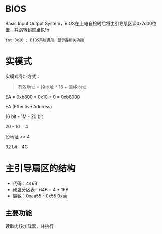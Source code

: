 # BIOS

Basic Input Output System，BIOS在上电自检时后将主引导扇区读0x7c00位置，并跳转到这里执行

```
int 0x10 ; BIOS系统调用，显示器相关功能
```

# 实模式

实模式寻址方式：

> 有效地址 = 段地址 * 16 + 偏移地址

EA = 0xb800 * 0x10 + 0 = 0xb8000

EA (Effective Address)

16 bit - 1M - 20 bit

20 - 16 = 4

段地址 << 4

32 bit - 4G

# 主引导扇区的结构

- 代码：446B
- 硬盘分区表：64B = 4 * 16B
- 魔数：0xaa55 - 0x55 0xaa

## 主要功能

读取内核加载器，并执行
